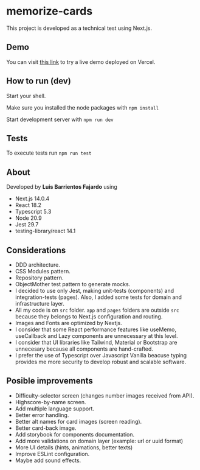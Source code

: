 # memorize-cards

This project is developed as a technical test using Next.js.

## Demo

You can visit [this link](https://memorize-cards.vercel.app/) to try a live demo deployed on Vercel.

## How to run (dev)

Start your shell.

Make sure you installed the node packages with
`npm install`

Start development server with
`npm run dev`

## Tests

To execute tests run
`npm run test`

## About

Developed by **Luis Barrientos Fajardo** using
- Next.js 14.0.4
- React 18.2
- Typescript 5.3
- Node 20.9
- Jest 29.7
- testing-library/react 14.1

## Considerations

* DDD architecture.
* CSS Modules pattern.
* Repository pattern.
* ObjectMother test pattern to generate mocks.
* I decided to use only Jest, making unit-tests (components) and integration-tests (pages). Also, I added some tests for domain and infrastructure layer.
* All my code is on `src` folder. `app` and `pages` folders are outside `src` because they belongs to Next.js configuration and routing.
* Images and Fonts are optimized by Nextjs.
* I consider that some React performance features like useMemo, useCallback and Lazy components are unnecessary at this level.
* I consider that UI libraries like Tailwind, Material or Bootstrap are unnecesary because all components are hand-crafted.
* I prefer the use of Typescript over Javascript Vanilla beacuse typing provides me more security to develop robust and scalable software.

## Posible improvements

* Difficulty-selector screen (changes number images received from API).
* Highscore-by-name screen.
* Add multiple language support.
* Better error handling.
* Better alt names for card images (screen reading).
* Better card-back image.
* Add storybook for components documentation.
* Add more validations on domain layer (example: url or uuid format)
* More UI details (hints, animations, better texts)
* Improve ESLint configuration.
* Maybe add sound effects.
